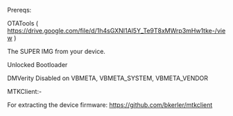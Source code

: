 Prereqs:

OTATools ( https://drive.google.com/file/d/1h4sGXNI1Al5Y_Te9T8xMWrp3mHw1tke-/view )

The SUPER IMG from your device.

Unlocked Bootloader

DMVerity Disabled on VBMETA, VBMETA_SYSTEM, VBMETA_VENDOR


MTKClient:-

For extracting the device firmware: https://github.com/bkerler/mtkclient
